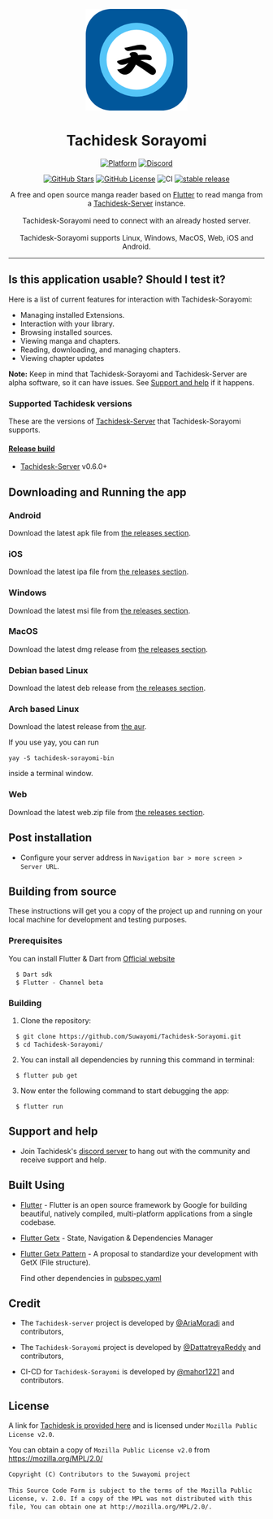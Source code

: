 <p align="center">
 <img width=200px height=200px src="assets/images/icon.png" alt="Tachidesk Sorayomi logo"></a>
</p>

<h1 align="center"> Tachidesk Sorayomi </h1>

<div align="center">

[![Platform](https://img.shields.io/badge/platform-Android%20%7C%20iOS%20%7C%20Linux%20%7C%20Windows%20%7C%20MacOS%20%7C%20Web-lightgrey)][release]
[![Discord](https://img.shields.io/discord/801021177333940224.svg?label=discord&labelColor=7289da&color=2c2f33&style=flat)](https://discord.gg/DDZdqZWaHA) 

</div>

<div align="center">

[![GitHub Stars](https://img.shields.io/github/stars/Suwayomi/Tachidesk-Sorayomi)](https://github.com/Suwayomi/Tachidesk-Sorayomi)
[![GitHub License](https://img.shields.io/github/license/Suwayomi/Tachidesk-Sorayomi)](https://github.com/Suwayomi/Tachidesk-Sorayomi/blob/main/LICENSE)
![CI](https://github.com/Suwayomi/Tachidesk-Sorayomi/actions/workflows/publish.yml/badge.svg)
[![stable release](https://img.shields.io/github/release/Suwayomi/Tachidesk-Sorayomi.svg?maxAge=3600&label=download)](https://github.com/Suwayomi/Tachidesk-Sorayomi/releases)

</div>



<p align="center">  
A free and open source manga reader based on <a href="https://flutter.dev/">Flutter</a> to read manga from a <a href="https://github.com/Suwayomi/Tachidesk-Server">Tachidesk-Server</a> instance.</br></br>
Tachidesk-Sorayomi need to connect with an already hosted server.</br></br>
Tachidesk-Sorayomi supports Linux, Windows, MacOS, Web, iOS and Android.
</p>

---

## Is this application usable? Should I test it?

Here is a list of current features for interaction with Tachidesk-Sorayomi:

- Managing installed Extensions.
- Interaction with your library.
- Browsing installed sources.
- Viewing manga and chapters.
- Reading, downloading, and managing chapters.
- Viewing chapter updates

**Note:** Keep in mind that Tachidesk-Sorayomi and Tachidesk-Server are alpha software, so it can have issues. See [Support and help](#support-and-help) if it happens.


### Supported Tachidesk versions

These are the versions of [Tachidesk-Server][tachidesk-server] that Tachidesk-Sorayomi supports.

#### [Release build][release]

- [Tachidesk-Server][tachidesk-server] v0.6.0+


## Downloading and Running the app

### Android 

Download the latest apk file from [the releases section][release].


### iOS 

Download the latest ipa file from [the releases section][release].

### Windows 

Download the latest msi file from [the releases section][release].

### MacOS 

Download the latest dmg release from [the releases section][release].

### Debian based Linux 

Download the latest deb release from [the releases section][release].

### Arch based Linux 

Download the latest release from [the aur](https://aur.archlinux.org/packages/tachidesk-sorayomi-bin).

If you use yay, you can run 
```
yay -S tachidesk-sorayomi-bin
``` 
inside a terminal window. 

### Web

Download the latest web.zip file from [the releases section][release].


## Post installation

  - Configure your server address in `Navigation bar > more screen > Server URL`.

## Building from source

These instructions will get you a copy of the project up and running on your local machine for development and testing purposes.

### Prerequisites

You can install Flutter & Dart from [Official website](https://docs.flutter.dev/get-started/install)
```
  $ Dart sdk
  $ Flutter - Channel beta
```

### Building

1.  Clone the repository:

```
  $ git clone https://github.com/Suwayomi/Tachidesk-Sorayomi.git
  $ cd Tachidesk-Sorayomi/
```
2.  You can install all dependencies by running this command in terminal:

```
  $ flutter pub get
```

3.  Now enter the following command to start debugging the app:

```
  $ flutter run       
```


## Support and help

-   Join Tachidesk's [discord server](https://discord.gg/DDZdqZWaHA) to hang out with the community and receive support and help.


## Built Using

- [Flutter](https://flutter.dev/) - Flutter is an open source framework by Google for building beautiful, natively compiled, multi-platform applications from a single codebase.
- [Flutter Getx](https://pub.dev/packages/get) - State, Navigation & Dependencies Manager
- [Flutter Getx Pattern](https://github.com/kauemurakami/getx_pattern) - A proposal to standardize your development with GetX (File structure).
    
    Find other dependencies in [pubspec.yaml](pubspec.yaml)

## Credit

- The `Tachidesk-server` project is developed by [@AriaMoradi](https://github.com/AriaMoradi) and contributors, 

- The `Tachidesk-Sorayomi` project is developed by [@DattatreyaReddy](https://github.com/DattatreyaReddy) and contributors, 

- CI-CD for `Tachidesk-Sorayomi` is developed by [@mahor1221](https://github.com/mahor1221)  and contributors.

    
## License

A link for [Tachidesk is provided here](https://github.com/Suwayomi/Tachidesk) and is licensed under `Mozilla Public License v2.0`.

You can obtain a copy of `Mozilla Public License v2.0` from https://mozilla.org/MPL/2.0/


    Copyright (C) Contributors to the Suwayomi project

    This Source Code Form is subject to the terms of the Mozilla Public
    License, v. 2.0. If a copy of the MPL was not distributed with this
    file, You can obtain one at http://mozilla.org/MPL/2.0/.


[release]: https://github.com/Suwayomi/Tachidesk-Sorayomi/releases
[tachidesk-server]: https://github.com/Suwayomi/Tachidesk-Server
[tachidesk-server-preview]: https://github.com/Suwayomi/Tachidesk-Server-preview/releases